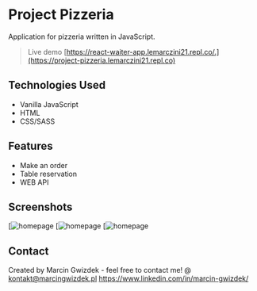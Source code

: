 # Project Pizzeria
Application for pizzeria written in JavaScript.
> Live demo [https://react-waiter-app.lemarczini21.repl.co/.](https://project-pizzeria.lemarczini21.repl.co)


## Technologies Used
- Vanilla JavaScript
- HTML
- CSS/SASS

## Features
- Make an order
- Table reservation
- WEB API


## Screenshots
[![homepage](https://github.com/Lemarczini21/project-pizzeria/blob/main/src/images/screenshot/pizzeria1.png)
[![homepage](https://github.com/Lemarczini21/project-pizzeria/blob/main/src/images/screenshot/pizzeria2.png)
[![homepage](https://github.com/Lemarczini21/project-pizzeria/blob/main/src/images/screenshot/pizzeria3.png)


## Contact
Created by Marcin Gwizdek - feel free to contact me!
@ kontakt@marcingwizdek.pl
https://www.linkedin.com/in/marcin-gwizdek/
